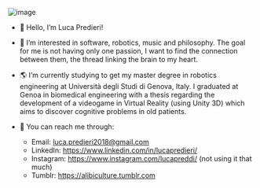 ![image](https://github.com/LucaPreddi/LucaPreddi/blob/main/Senza%20titolo-2.png)

- :milky_way:  Hello, I’m Luca Predieri!
- :blue_heart:  I’m interested in software, robotics, music and philosophy. The goal for me is not having only one passion, I want to find the connection between them, the thread linking the brain to my heart.
- :earth_americas:  I’m currently studying to get my master degree in robotics engineering at Università degli Studi di Genova, Italy. I graduated at Genoa in biomedical engineering with a thesis regarding the development of a videogame in Virtual Reality (using Unity 3D) which aims to discover cognitive problems in old patients.

- :satellite:  You can reach me through:
  - Email: luca.predieri2018@gmail.com
  - LinkedIn: https://www.linkedin.com/in/lucapredieri/
  - Instagram: https://www.instagram.com/lucapreddi/ (not using it that much)
  - Tumblr: https://alibiculture.tumblr.com

<!---
LucaPredieri/LucaPredieri is a ✨ special ✨ repository because its `README.md` (this file) appears on your GitHub profile.
You can click the Preview link to take a look at your changes.
--->
